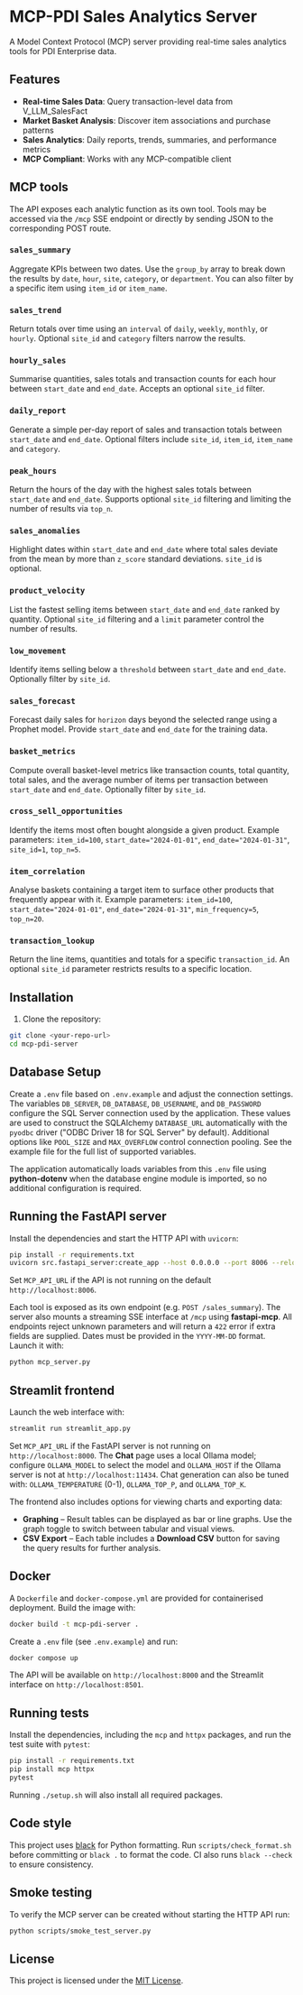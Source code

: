 # MCP-PDI Sales Analytics Server

A Model Context Protocol (MCP) server providing real-time sales analytics tools for PDI Enterprise data.

## Features

- **Real-time Sales Data**: Query transaction-level data from V_LLM_SalesFact
- **Market Basket Analysis**: Discover item associations and purchase patterns
- **Sales Analytics**: Daily reports, trends, summaries, and performance metrics
- **MCP Compliant**: Works with any MCP-compatible client

## MCP tools

The API exposes each analytic function as its own tool. Tools may be accessed
via the `/mcp` SSE endpoint or directly by sending JSON to the corresponding
POST route.

### `sales_summary`

Aggregate KPIs between two dates. Use the `group_by` array to break down the
results by `date`, `hour`, `site`, `category`, or `department`. You can also
filter by a specific item using `item_id` or `item_name`.

### `sales_trend`

Return totals over time using an `interval` of `daily`, `weekly`, `monthly`, or
`hourly`. Optional `site_id` and `category` filters narrow the results.

### `hourly_sales`

Summarise quantities, sales totals and transaction counts for each hour between
`start_date` and `end_date`. Accepts an optional `site_id` filter.

### `daily_report`

Generate a simple per-day report of sales and transaction totals between
`start_date` and `end_date`. Optional filters include `site_id`, `item_id`,
`item_name` and `category`.

### `peak_hours`

Return the hours of the day with the highest sales totals between `start_date`
and `end_date`. Supports optional `site_id` filtering and limiting the number of
results via `top_n`.

### `sales_anomalies`

Highlight dates within `start_date` and `end_date` where total sales deviate
from the mean by more than `z_score` standard deviations. `site_id` is optional.

### `product_velocity`

List the fastest selling items between `start_date` and `end_date` ranked by
quantity. Optional `site_id` filtering and a `limit` parameter control the
number of results.

### `low_movement`

Identify items selling below a `threshold` between `start_date` and `end_date`.
Optionally filter by `site_id`.

### `sales_forecast`

Forecast daily sales for `horizon` days beyond the selected range using a Prophet model. Provide `start_date` and `end_date` for the training data.


### `basket_metrics`

Compute overall basket-level metrics like transaction counts, total quantity, total sales, and the average number of items per transaction between `start_date` and `end_date`. Optionally filter by `site_id`.



### `cross_sell_opportunities`

Identify the items most often bought alongside a given product. Example parameters: `item_id=100`, `start_date="2024-01-01"`, `end_date="2024-01-31"`, `site_id=1`, `top_n=5`.

### `item_correlation`

Analyse baskets containing a target item to surface other products that frequently appear with it. Example parameters: `item_id=100`, `start_date="2024-01-01"`, `end_date="2024-01-31"`, `min_frequency=5`, `top_n=20`.

### `transaction_lookup`

Return the line items, quantities and totals for a specific `transaction_id`. An optional `site_id` parameter restricts results to a specific location.
 
 

## Installation

1. Clone the repository:

```bash
git clone <your-repo-url>
cd mcp-pdi-server
```

## Database Setup

Create a `.env` file based on `.env.example` and adjust the connection
settings. The variables `DB_SERVER`, `DB_DATABASE`, `DB_USERNAME`, and
`DB_PASSWORD` configure the SQL Server connection used by the application.
These values are used to construct the SQLAlchemy `DATABASE_URL` automatically
with the `pyodbc` driver ("ODBC Driver 18 for SQL Server" by default). Additional options like `POOL_SIZE` and `MAX_OVERFLOW`
control connection pooling. See the example file for the full list of
supported variables.

The application automatically loads variables from this `.env` file
using **python-dotenv** when the database engine module is imported, so
no additional configuration is required.


## Running the FastAPI server

Install the dependencies and start the HTTP API with `uvicorn`:

```bash
pip install -r requirements.txt
uvicorn src.fastapi_server:create_app --host 0.0.0.0 --port 8006 --reload
```

Set `MCP_API_URL` if the API is not running on the default `http://localhost:8006`.

Each tool is exposed as its own endpoint (e.g. `POST /sales_summary`). The server
also mounts a streaming SSE interface at `/mcp` using **fastapi-mcp**.
All endpoints reject unknown parameters and will return a `422` error if extra
fields are supplied. Dates must be provided in the `YYYY-MM-DD` format.
Launch it with:

```bash
python mcp_server.py
```


## Streamlit frontend

Launch the web interface with:

```bash
streamlit run streamlit_app.py
```


Set `MCP_API_URL` if the FastAPI server is not running on `http://localhost:8000`.
The **Chat** page uses a local Ollama model; configure `OLLAMA_MODEL` to select the
model and `OLLAMA_HOST` if the Ollama server is not at `http://localhost:11434`.
Chat generation can also be tuned with:
`OLLAMA_TEMPERATURE` (0-1), `OLLAMA_TOP_P`, and `OLLAMA_TOP_K`.

The frontend also includes options for viewing charts and exporting data:

- **Graphing** – Result tables can be displayed as bar or line graphs.
  Use the graph toggle to switch between tabular and visual views.
- **CSV Export** – Each table includes a **Download CSV** button
  for saving the query results for further analysis.

## Docker

A `Dockerfile` and `docker-compose.yml` are provided for containerised
deployment. Build the image with:

```bash
docker build -t mcp-pdi-server .
```

Create a `.env` file (see `.env.example`) and run:

```bash
docker compose up
```

The API will be available on `http://localhost:8000` and the Streamlit
interface on `http://localhost:8501`.

## Running tests

Install the dependencies, including the `mcp` and `httpx` packages, and run the
test suite with `pytest`:

```bash
pip install -r requirements.txt
pip install mcp httpx
pytest
```

Running `./setup.sh` will also install all required packages.

## Code style

This project uses [black](https://black.readthedocs.io/) for Python formatting. Run `scripts/check_format.sh` before committing or `black .` to format the code. CI also runs `black --check` to ensure consistency.


## Smoke testing

To verify the MCP server can be created without starting the HTTP API run:

```bash
python scripts/smoke_test_server.py
```

## License

This project is licensed under the [MIT License](LICENSE).

